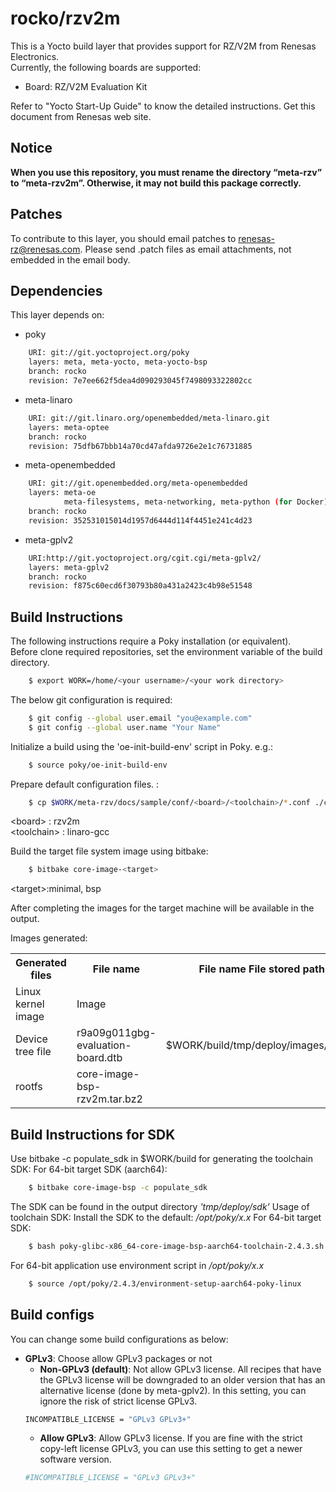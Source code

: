 # **rocko/rzv2m**  

This is a Yocto build layer that provides support for RZ/V2M from Renesas Electronics.  
Currently, the following boards are supported:  
- Board: RZ/V2M Evaluation Kit  

Refer to "Yocto Start-Up Guide" to know the detailed instructions. Get this document from Renesas web site.  

## Notice
**When you use this repository, you must rename the directory “meta-rzv” to “meta-rzv2m”. Otherwise, it may not build this package correctly.** 

## Patches
To contribute to this layer, you should email patches to renesas-rz@renesas.com. Please send .patch files as email attachments, not embedded in the email body.  

## Dependencies
This layer depends on:

- poky  
```bash
    URI: git://git.yoctoproject.org/poky
    layers: meta, meta-yocto, meta-yocto-bsp
    branch: rocko
    revision: 7e7ee662f5dea4d090293045f7498093322802cc
```
- meta-linaro  
```bash
    URI: git://git.linaro.org/openembedded/meta-linaro.git
    layers: meta-optee
    branch: rocko
    revision: 75dfb67bbb14a70cd47afda9726e2e1c76731885
```
- meta-openembedded  
```bash
    URI: git://git.openembedded.org/meta-openembedded
    layers: meta-oe
            meta-filesystems, meta-networking, meta-python (for Docker)
    branch: rocko
    revision: 352531015014d1957d6444d114f4451e241c4d23
```

- meta-gplv2
```bash
    URI:http://git.yoctoproject.org/cgit.cgi/meta-gplv2/
    layers: meta-gplv2
    branch: rocko
    revision: f875c60ecd6f30793b80a431a2423c4b98e51548
```

## Build Instructions
The following instructions require a Poky installation (or equivalent).  
Before clone required repositories, set the environment variable of the build directory.  
```bash
    $ export WORK=/home/<your username>/<your work directory>
```

The below git configuration is required:  
```bash
    $ git config --global user.email "you@example.com"
    $ git config --global user.name "Your Name"
```

Initialize a build using the 'oe-init-build-env' script in Poky. e.g.:  
```bash
    $ source poky/oe-init-build-env
```

Prepare default configuration files. :  
```bash
    $ cp $WORK/meta-rzv/docs/sample/conf/<board>/<toolchain>/*.conf ./conf/
```
\<board\> : rzv2m  
\<toolchain\> : linaro-gcc <br>

Build the target file system image using bitbake:
```bash
    $ bitbake core-image-<target>
```
\<target\>:minimal, bsp

After completing the images for the target machine will be available in the output.  

Images generated:
<table>
    <tr>
        <th>Generated files</th>
        <th>File name</th>
        <th>File name File stored path</th>
    </tr>
    <tr>
        <td>Linux kernel image</td>
        <td>Image</td>
        <td rowspan="3">$WORK/build/tmp/deploy/images/rzv2m</td>
    </tr>
    <tr>
        <td>Device tree file</td>
        <td>r9a09g011gbg-evaluation-board.dtb</td>
    </tr>
    <tr>
        <td>rootfs</td>
        <td>core-image-bsp-rzv2m.tar.bz2</td>
    </tr>
</table>

## Build Instructions for SDK

Use bitbake -c populate_sdk in $WORK/build for generating the toolchain SDK:
For 64-bit target SDK (aarch64):
```bash
    $ bitbake core-image-bsp -c populate_sdk
```
The SDK can be found in the output directory _'tmp/deploy/sdk'_
Usage of toolchain SDK: Install the SDK to the default: _/opt/poky/x.x_
For 64-bit target SDK:
```bash
    $ bash poky-glibc-x86_64-core-image-bsp-aarch64-toolchain-2.4.3.sh
```
For 64-bit application use environment script in _/opt/poky/x.x_
```bash
    $ source /opt/poky/2.4.3/environment-setup-aarch64-poky-linux
```

## Build configs
You can change some build configurations as below:  
- **GPLv3**: Choose allow GPLv3 packages or not
    - **Non-GPLv3 (default)**: Not allow GPLv3 license. All recipes that have the GPLv3 license will be downgraded to an older version that has an alternative license (done by meta-gplv2). In this setting, you can ignore the risk of strict license GPLv3.  
    ```bash
    INCOMPATIBLE_LICENSE = "GPLv3 GPLv3+"
    ```
    - **Allow GPLv3**: Allow GPLv3 license. If you are fine with the strict copy-left license GPLv3, you can use this setting to get a newer software version.   
    ```bash
    #INCOMPATIBLE_LICENSE = "GPLv3 GPLv3+"
    ```
